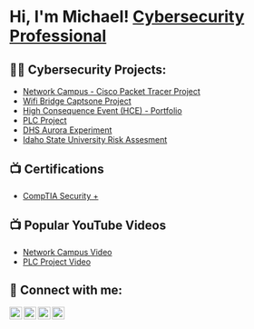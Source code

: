 <h1>Hi, I'm Michael! <a href="https://www.linkedin.com/in/michaelnibarra/">Cybersecurity Professional</a>

<h2>👨‍💻 Cybersecurity Projects:</h2>

  - [Network Campus - Cisco Packet Tracer Project](https://github.com/michaelnibarra/NetworkCampusProject)
  - [Wifi Bridge Captsone Project](https://github.com/michaelnibarra/WiFiBridgeCapstone/tree/main)
 - [High Consequence Event (HCE) - Portfolio](https://github.com/michaelnibarra/NotionalTargetingPortfolio/tree/main)
  - [PLC Project ](https://github.com/michaelnibarra/PLCProjects/tree/main)
- [DHS Aurora Experiment](https://github.com/michaelnibarra/AuroraExperiment/tree/main)
-  [Idaho State University Risk Assesment](https://github.com/michaelnibarra/AuroraExperiment/tree/main)
  
    
<h2>📺 Certifications</h2>

- [CompTIA Security +](https://www.youtube.com/watch?v=a83ASGn_V_s)

<h2>📺 Popular YouTube Videos</h2>

- [Network Campus Video](https://www.youtube.com/playlist?list=PLe8kUtuiiArrNj36XTezFwfq8FHGPn14P)
- [PLC Project Video ](https://www.youtube.com/playlist?list=PLe8kUtuiiAro1hLsWJEeFan8J8ddEyq7v)


<h2> 🤳 Connect with me:</h2>

[<img align="left" alt="JoshMadakor | YouTube" width="22px" src="https://cdn.jsdelivr.net/npm/simple-icons@v3/icons/youtube.svg" />][youtube]
[<img align="left" alt="JoshMadakor | Twitter" width="22px" src="https://cdn.jsdelivr.net/npm/simple-icons@v3/icons/twitter.svg" />][twitter]
[<img align="left" alt="JoshMadakor | LinkedIn" width="22px" src="https://cdn.jsdelivr.net/npm/simple-icons@v3/icons/linkedin.svg" />][linkedin]
[<img align="left" alt="JoshMadakor | Instagram" width="22px" src="https://cdn.jsdelivr.net/npm/simple-icons@v3/icons/instagram.svg" />][instagram]

[twitter]: https://twitter.com/joshmadakor
[youtube]: https://www.youtube.com/c/joshmadakor
[instagram]: https://www.instagram.com/joshmadakor/
[linkedin]: https://linkedin.com/in/joshmadakor

<!--
**joshmadakor1/joshmadakor1** is a ✨ _special_ ✨ repository because its `README.md` (this file) appears on your GitHub profile.

Here are some ideas to get you started:

- 🔭 I’m currently working on ...
- 🌱 I’m currently learning ...
- 👯 I’m looking to collaborate on ...
- 🤔 I’m looking for help with ...
- 💬 Ask me about ...
- 📫 How to reach me: ...
- 😄 Pronouns: ...
- ⚡ Fun fact: ...
-->
